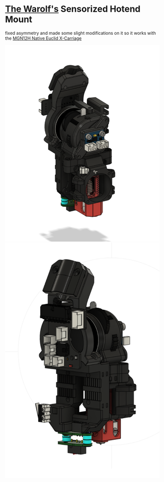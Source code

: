 # [The Warolf's](https://github.com/TheWarolf/Voron-Personal-Mods/tree/main/V2/Long_Mantis_Toolhead/Sensorized_Hotend_Mount) Sensorized Hotend Mount

fixed asymmetry and made some slight modifications on it so it works with the [MGN12H Native Euclid X-Carriage](https://github.com/Minsekt/moronvods/tree/main/Mantis_Mods/MGN12H_Native_Euclid)

![1](https://github.com/Minsekt/moronvods/blob/main/Mantis_Mods/Dragon_Sensorised_Carriage_(LGX_LITE)/images/2022-04-21T22_36_35.png)
![2](https://github.com/Minsekt/moronvods/blob/main/Mantis_Mods/Dragon_Sensorised_Carriage_(LGX_LITE)/images/2022-04-21T22_37_08.png)


